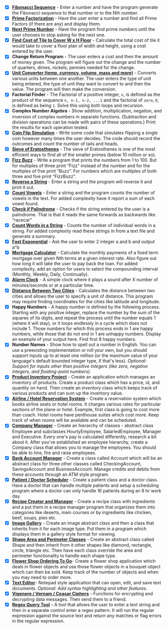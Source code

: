 - [x] [**Fibonacci Sequence**](fibonacci_sequence) - Enter a number and have the program generate the Fibonacci sequence to that number or to the Nth number.
- [x] [**Prime Factorization**](sieve_of_Eratosthenes) - Have the user enter a number and find all Prime Factors (if there are any) and display them.
- [x] [**Next Prime Number**](sieve_of_Eratosthenes) - Have the program find prime numbers until the user chooses to stop asking for the next one.
- [x] [**Find Cost of Tile to Cover W x H Floor**](tiles) - Calculate the total cost of tile it would take to cover a floor plan of width and height, using a cost entered by the user.
- [x] **Change Return Program** - The user enters a cost and then the amount of money given. The program will figure out the change and the number of quarters, dimes, nickels, pennies needed for the change.
- [x] [**Unit Converter (temp, currency, volume, mass and more)**](unit_converter) - Converts various units between one another. The user enters the type of unit being entered, the type of unit they want to convert to and then the value. The program will then make the conversion.
- [x] **Factorial Finder** - The Factorial of a positive integer, `n`, is defined as the product of the sequence `n, n-1, n-2, ...1` and the factorial of `zero`, `0`, is defined as being `1`. Solve this using both loops and recursion.
- [x] **Complex Number Algebra** - Show addition, multiplication, negation, and inversion of complex numbers in separate functions. (Subtraction and division operations can be made with pairs of these operations.) Print the results for each operation tested.
- [x] [**Coin Flip Simulation**](coin_flip_simulation) - Write some code that simulates flipping a single coin however many times the user decides. The code should record the outcomes and count the number of tails and heads.
- [x] [**Sieve of Eratosthenes**](sieve_of_Eratosthenes) - The sieve of Eratosthenes is one of the most efficient ways to find all of the smaller primes (below 10 million or so).
- [x] [**Fizz Buzz**]() - Write a program that prints the numbers from 1 to 100. But for multiples of three print “Fizz” instead of the number and for the multiples of five print “Buzz”. For numbers which are multiples of both three and five print “FizzBuzz”.
- [x] [**Reverse a String**](text) - Enter a string and the program will reverse it and print it out.
- [x] [**Count Vowels**](text) - Enter a string and the program counts the number of vowels in the text. For added complexity have it report a sum of each vowel found.
- [x] [**Check if Palindrome**](text) - Checks if the string entered by the user is a palindrome. That is that it reads the same forwards as backwards like “racecar”
- [x] [**Count Words in a String**](text) - Counts the number of individual words in a string. For added complexity read these strings in from a text file and generate a summary.
- [x] [**Fast Exponential**](fast_expo) - Ask the user to enter 2 integer a and b and output a^b
- [x] [**Mortgage Calculator**](mortgage_calculator) - Calculate the monthly payments of a fixed term mortgage over given Nth terms at a given interest rate. Also figure out how long it will take the user to pay back the loan. For added complexity, add an option for users to select the compounding interval (Monthly, Weekly, Daily, Continually).
- [x] [**Alarm Clock**](alarm_clock) - A simple clock where it plays a sound after X number of minutes/seconds or at a particular time.
- [x] [**Distance Between Two Cities**](distance_between_two_cities) - Calculates the distance between two cities and allows the user to specify a unit of distance. This program may require finding coordinates for the cities like latitude and longitude.
- [x] **Happy Numbers** - A happy number is defined by the following process. Starting with any positive integer, replace the number by the sum of the squares of its digits, and repeat the process until the number equals 1 (where it will stay), or it loops endlessly in a cycle which does not include 1. Those numbers for which this process ends in 1 are happy numbers, while those that do not end in 1 are unhappy numbers. Display an example of your output here. Find first 8 happy numbers.
- [x] **Number Names** - Show how to spell out a number in English. You can use a preexisting implementation or roll your own, but you should support inputs up to at least one million (or the maximum value of your language's default bounded integer type, if that's less). *Optional: Support for inputs other than positive integers (like zero, negative integers, and floating-point numbers).*
- [x] [**Product Inventory Project**](expense_tracker) - Create an application which manages an inventory of products. Create a product class which has a price, id, and quantity on hand. Then create an *inventory* class which keeps track of various products and can sum up the inventory value.
- [x] [**Airline / Hotel Reservation System**](airline_hotel_reservation_system) - Create a reservation system which books airline seats or hotel rooms. It charges various rates for particular sections of the plane or hotel. Example, first class is going to cost more than coach. Hotel rooms have penthouse suites which cost more. Keep track of when rooms will be available and can be scheduled.
- [x] [**Company Manager**](company_manager) - Create an hierarchy of classes - abstract class Employee and subclasses HourlyEmployee, SalariedEmployee, Manager and Executive. Every one's pay is calculated differently, research a bit about it.
After you've established an employee hierarchy, create a Company class that allows you to manage the employees. You should be able to hire, fire and raise employees. 
- [x] [**Bank Account Manager**](bank_manager) - Create a class called Account which will be an abstract class for three other classes called CheckingAccount, SavingsAccount and BusinessAccount. Manage credits and debits from these accounts through an ATM style program.
- [x] [**Patient / Doctor Scheduler**](patient_doctor_scheduler) - Create a patient class and a doctor class. Have a doctor that can handle multiple patients and setup a scheduling program where a doctor can only handle 16 patients during an 8 hr work day.
- [x] [**Recipe Creator and Manager**](recipe_creator_manager) - Create a recipe class with ingredients and a put them in a recipe manager program that organizes them into categories like deserts, main courses or by ingredients like chicken, beef, soups, pies etc.
- [x] [**Image Gallery**](image_gallery) - Create an image abstract class and then a class that inherits from it for each image type. Put them in a program which displays them in a gallery style format for viewing.
- [x] [**Shape Area and Perimeter Classes**](shapes) - Create an abstract class called Shape and then inherit from it other shapes like diamond, rectangle, circle, triangle etc. Then have each class override the area and perimeter functionality to handle each shape type.
- [x] [**Flower Shop Ordering To Go**](flowershops)- Create a flower shop application which deals in flower objects and use those flower objects in a bouquet object which can then be sold. Keep track of the number of objects and when you may need to order more.
- [x] [**Text Editor**](text_editor)- Notepad style application that can open, edit, and save text documents. *Optional: Add syntax highlighting and other features.*
- [x] [**Vigenere / Vernam / Ceasar Ciphers**](ciphers) - Functions for encrypting and decrypting data messages. Then send them to a friend.
- [x] [**Regex Query Tool**](regex_query_tool) - A tool that allows the user to enter a text string and then in a separate control enter a regex pattern. It will run the regular expression against the source text and return any matches or flag errors in the regular expression.

